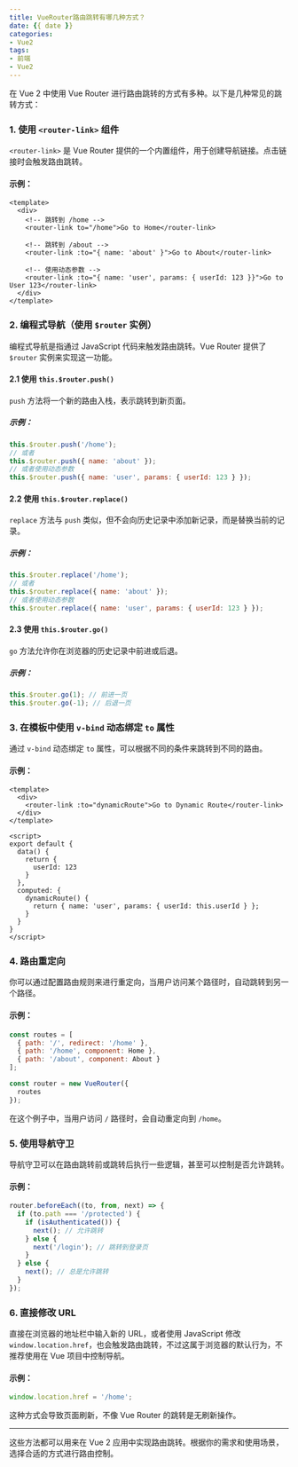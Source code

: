```yaml
---
title: VueRouter路由跳转有哪几种方式？
date: {{ date }}
categories: 
- Vue2
tags:
- 前端
- Vue2
---
```




在 Vue 2 中使用 Vue Router 进行路由跳转的方式有多种。以下是几种常见的跳转方式：

### 1. **使用 `<router-link>` 组件**
`<router-link>` 是 Vue Router 提供的一个内置组件，用于创建导航链接。点击链接时会触发路由跳转。

#### 示例：
```vue
<template>
  <div>
    <!-- 跳转到 /home -->
    <router-link to="/home">Go to Home</router-link>

    <!-- 跳转到 /about -->
    <router-link :to="{ name: 'about' }">Go to About</router-link>

    <!-- 使用动态参数 -->
    <router-link :to="{ name: 'user', params: { userId: 123 }}">Go to User 123</router-link>
  </div>
</template>
```

### 2. **编程式导航（使用 `$router` 实例）**
编程式导航是指通过 JavaScript 代码来触发路由跳转。Vue Router 提供了 `$router` 实例来实现这一功能。

#### 2.1 使用 `this.$router.push()`
`push` 方法将一个新的路由入栈，表示跳转到新页面。

##### 示例：
```javascript
this.$router.push('/home');
// 或者
this.$router.push({ name: 'about' });
// 或者使用动态参数
this.$router.push({ name: 'user', params: { userId: 123 } });
```

#### 2.2 使用 `this.$router.replace()`
`replace` 方法与 `push` 类似，但不会向历史记录中添加新记录，而是替换当前的记录。

##### 示例：
```javascript
this.$router.replace('/home');
// 或者
this.$router.replace({ name: 'about' });
// 或者使用动态参数
this.$router.replace({ name: 'user', params: { userId: 123 } });
```

#### 2.3 使用 `this.$router.go()`
`go` 方法允许你在浏览器的历史记录中前进或后退。

##### 示例：
```javascript
this.$router.go(1); // 前进一页
this.$router.go(-1); // 后退一页
```

### 3. **在模板中使用 `v-bind` 动态绑定 `to` 属性**
通过 `v-bind` 动态绑定 `to` 属性，可以根据不同的条件来跳转到不同的路由。

#### 示例：
```vue
<template>
  <div>
    <router-link :to="dynamicRoute">Go to Dynamic Route</router-link>
  </div>
</template>

<script>
export default {
  data() {
    return {
      userId: 123
    }
  },
  computed: {
    dynamicRoute() {
      return { name: 'user', params: { userId: this.userId } };
    }
  }
}
</script>
```

### 4. **路由重定向**
你可以通过配置路由规则来进行重定向，当用户访问某个路径时，自动跳转到另一个路径。

#### 示例：
```javascript
const routes = [
  { path: '/', redirect: '/home' },
  { path: '/home', component: Home },
  { path: '/about', component: About }
];

const router = new VueRouter({
  routes
});
```

在这个例子中，当用户访问 `/` 路径时，会自动重定向到 `/home`。

### 5. **使用导航守卫**
导航守卫可以在路由跳转前或跳转后执行一些逻辑，甚至可以控制是否允许跳转。

#### 示例：
```javascript
router.beforeEach((to, from, next) => {
  if (to.path === '/protected') {
    if (isAuthenticated()) {
      next(); // 允许跳转
    } else {
      next('/login'); // 跳转到登录页
    }
  } else {
    next(); // 总是允许跳转
  }
});
```

### 6. **直接修改 URL**
直接在浏览器的地址栏中输入新的 URL，或者使用 JavaScript 修改 `window.location.href`，也会触发路由跳转，不过这属于浏览器的默认行为，不推荐使用在 Vue 项目中控制导航。

#### 示例：
```javascript
window.location.href = '/home';
```

这种方式会导致页面刷新，不像 Vue Router 的跳转是无刷新操作。

---

这些方法都可以用来在 Vue 2 应用中实现路由跳转。根据你的需求和使用场景，选择合适的方式进行路由控制。

